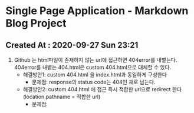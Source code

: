 # Single Page Application - Markdown Blog Project

## Created At : 2020-09-27 Sun 23:21 


1. Github 는 html파일이 존재하지 않는 url에 접근하면 404error를 내뱉는다. 404error를 내뱉는 404.html은 custom 404.html으로 대체할 수 있다.
    - 해결방안1: custom 404.html 을 index.html과 동일하게 구성한다
       * 문제점: response의 status code는 404인 채로 남는다.
    - 해결방안2: custom 404.html 에 접근 즉시 적합한 url으로 redirect 한다(location.pathname = 적합한 url)
       * 문제점: 